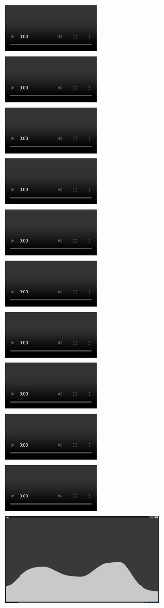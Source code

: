 <video src="eat.mp4" controls></video>

<video src="gif_Lua.mp4" controls></video>

<video src="gmod_8j7eD8eevc.mp4" controls></video>

<video src="gmod_aTDVlXDNFF.mp4" controls></video>

<video src="gmod_fSKtzj3BFD.mp4" controls></video>

<video src="gmod_qHK7BySBKf.mp4" controls></video>

<video src="gmod_Thp8edOCJq.mp4" controls></video>

<video src="uuzLSbdbGg.mp4" controls></video>

<video src="wiki%20ig%20by%20stricky.mp4" controls></video>

<video src="XZKx1C7upU.mp4" controls></video>

![](imagesmooth.png)

